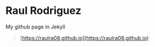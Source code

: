 # Raul Rodriguez

My github page in Jekyll

> [https://raulra08.github.io](https://raulra08.github.io)

